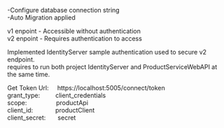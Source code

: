 
-Configure database connection string<br>
-Auto Migration applied<br>

v1 enpoint - Accessible without authentication<br>
v2 enpoint - Requires authentication to access<br>

Implemented IdentityServer sample authentication used to secure v2 endpoint.<br>
requires to run both project IdentityServer and ProductServiceWebAPI at the same time.<br>

 Get Token Url:&nbsp;&nbsp;&nbsp;&nbsp; https://localhost:5005/connect/token<br>
 grant_type:&nbsp;&nbsp;&nbsp;&nbsp;&nbsp;&nbsp;&nbsp;&nbsp;&nbsp;client_credentials<br>
 scope:&nbsp;&nbsp;&nbsp;&nbsp;&nbsp;&nbsp;&nbsp;&nbsp;&nbsp;&nbsp;&nbsp;&nbsp;&nbsp;&nbsp;&nbsp;&nbsp; productApi<br>
 client_id:&nbsp;&nbsp;&nbsp;&nbsp;&nbsp;&nbsp;&nbsp;&nbsp;&nbsp;&nbsp;&nbsp;&nbsp;&nbsp;productClient<br>
 client_secret:&nbsp;&nbsp;&nbsp;&nbsp;&nbsp;&nbsp; secret<br>
